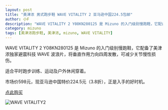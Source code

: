 ```yaml
---
layout: post
title: "美津浓 男式跑步鞋 WAVE VITALITY 2 亚马逊中国224.5包邮"
author: 小F
description: "WAVE VITALITY 2 Y08KN280125 是 Mizuno 的入门级别慢跑鞋，它配备了美津浓独家避震科技 WAVE 波浪片，将垂直作用力向四周发散，可减少关节慢性损伤。"
category: mizuno
tags: [美津浓跑步鞋, 美津浓, mizuno, WAVE VITALITY]
---
```


WAVE VITALITY 2 Y08KN280125 是 Mizuno 的入门级别慢跑鞋，它配备了美津浓独家避震科技 WAVE 波浪片，将垂直作用力向四周发散，可减少关节慢性损伤。

适合平时跑步训练、运动及户外休闲穿着。 

市场价598元，现亚马逊中国特价224.5元（3.8折），正是入手的好时机。

<a class="btn btn-lg btn-success" href="http://www.amazon.cn/dp/B00ASW7L5M?tag=paobuxie-23" target="_blank">点此购买</a>

![WAVE VITALITY2](http://ec4.images-amazon.com/images/I/81Gml59JciL._AA1500_.jpg)

